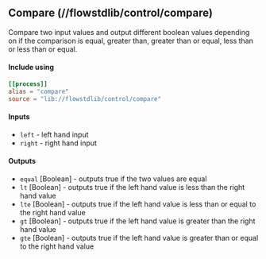 ## Compare (//flowstdlib/control/compare)
Compare two input values and output different boolean values depending on if the comparison
is equal, greater than, greater than or equal, less than or less than or equal.

#### Include using
```toml
[[process]]
alias = "compare"
source = "lib://flowstdlib/control/compare"
```

#### Inputs
* `left` - left hand input
* `right` - right hand input

#### Outputs
* `equal` [Boolean] - outputs true if the two values are equal
* `lt` [Boolean] - outputs true if the left hand value is less than the right hand value
* `lte` [Boolean] - outputs true if the left hand value is less than or equal to the right hand value
* `gt` [Boolean] - outputs true if the left hand value is greater than the right hand value
* `gte` [Boolean] - outputs true if the left hand value is greater than or equal to the right hand value